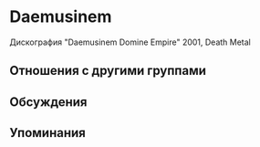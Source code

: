 # Daemusinem

Дискография
"Daemusinem Domine Empire" 2001, Death Metal

## Отношения с другими группами


## Обсуждения


## Упоминания

